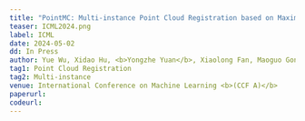 ```yaml
---
title: "PointMC: Multi-instance Point Cloud Registration based on Maximal Cliques" 
teaser: ICML2024.png
label: ICML
date: 2024-05-02
dd: In Press
author: Yue Wu, Xidao Hu, <b>Yongzhe Yuan</b>, Xiaolong Fan, Maoguo Gong, Hao Li, Mingyang Zhang, Qiguang Miao, Wenping Ma
tag1: Point Cloud Registration
tag2: Multi-instance
venue: International Conference on Machine Learning <b>(CCF A)</b>
paperurl: 
codeurl: 
---
```


